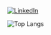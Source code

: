 [![LinkedIn](https://img.shields.io/badge/LinkedIn-Milena%20Hamerski-0077B5?style=for-the-badge&logo=linkedin&logoColor=white)](https://www.linkedin.com/in/milena-hamerski/)


![Top Langs](https://github-readme-stats.vercel.app/api/top-langs/?username=milenahamerski&layout=compact&theme=cobalt)

